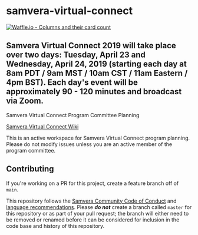 # samvera-virtual-connect

[![Waffle.io - Columns and their card count](https://badge.waffle.io/samvera-labs/samvera-virtual-connect.svg?columns=all)](https://waffle.io/samvera-labs/samvera-virtual-connect)


## Samvera Virtual Connect 2019 will take place over two days: Tuesday, April 23 and Wednesday, April 24, 2019 (starting each day at 8am PDT / 9am MST / 10am CST / 11am Eastern / 4pm BST). Each day's event will be approximately 90 - 120 minutes and broadcast via Zoom.

Samvera Virtual Connect Program Committee Planning

[Samvera Virtual Connect Wiki](https://wiki.duraspace.org/display/samvera/Samvera+Virtual+Connect+2019)

This is an active workspace for Samvera Virtual Connect program planning. Please do not modify issues unless you are an active member of the program committee.

## Contributing 

If you're working on a PR for this project, create a feature branch off of `main`. 

This repository follows the [Samvera Community Code of Conduct](https://samvera.atlassian.net/wiki/spaces/samvera/pages/405212316/Code+of+Conduct) and [language recommendations](https://github.com/samvera/maintenance/blob/master/templates/CONTRIBUTING.md#language).  Please ***do not*** create a branch called `master` for this repository or as part of your pull request; the branch will either need to be removed or renamed before it can be considered for inclusion in the code base and history of this repository.
